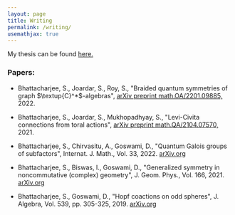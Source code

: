 ```yaml
---
layout: page
title: Writing
permalink: /writing/
usemathjax: true
---
```


My thesis can be found [here.](http://library.isical.ac.in:8080/jspui/bitstream/10263/7092/3/20201016-SuvrajitBhattacharjee-Thesis-rev2.pdf)

### Papers:

- Bhattacharjee, S., Joardar, S., Roy, S., "Braided quantum symmetries of graph $\textup{C}^*$-algebras", [arXiv preprint math.OA/2201.09885,](https://arxiv.org/abs/2201.09885) 2022.

- Bhattacharjee, S., Joardar, S., Mukhopadhyay, S., "Levi-Civita connections from toral actions", [arXiv preprint math.QA/2104.07570,](https://arxiv.org/abs/2104.07570) 2021.

- Bhattacharjee, S., Chirvasitu, A., Goswami, D., "Quantum Galois groups of subfactors", Internat. J. Math., Vol. 33, 2022. [arXiv.org](https://arxiv.org/abs/2101.05575)

- Bhattacharjee, S., Biswas, I., Goswami, D., "Generalized symmetry in noncommutative (complex) geometry", J. Geom. Phys., Vol. 166, 2021. [arXiv.org](https://arxiv.org/abs/1907.04673)

- Bhattacharjee, S., Goswami, D., "Hopf coactions on odd spheres", J. Algebra, Vol. 539, pp. 305-325, 2019. [arXiv.org](https://arxiv.org/abs/1808.08698)